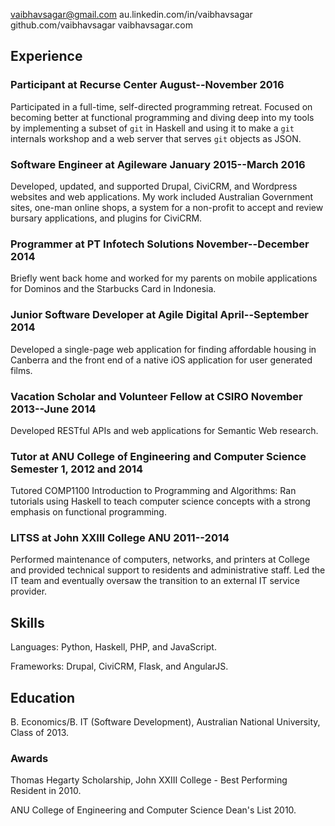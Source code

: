vaibhavsagar@gmail.com au.linkedin.com/in/vaibhavsagar github.com/vaibhavsagar vaibhavsagar.com

Experience
----------

### Participant at Recurse Center August--November 2016

Participated in a full-time, self-directed programming retreat. Focused on becoming better at functional programming and diving deep into my tools by implementing a subset of `git` in Haskell and using it to make a `git` internals workshop and a web server that serves `git` objects as JSON.

### Software Engineer at Agileware January 2015--March 2016

Developed, updated, and supported Drupal, CiviCRM, and Wordpress websites and web applications. My work included Australian Government sites, one-man online shops, a system for a non-profit to accept and review bursary applications, and plugins for CiviCRM.

### Programmer at PT Infotech Solutions November--December 2014

Briefly went back home and worked for my parents on mobile applications for Dominos and the Starbucks Card in Indonesia.

### Junior Software Developer at Agile Digital April--September 2014

Developed a single-page web application for finding affordable housing in Canberra and the front end of a native iOS application for user generated films.

### Vacation Scholar and Volunteer Fellow at CSIRO November 2013--June 2014

Developed RESTful APIs and web applications for Semantic Web research.

### Tutor at ANU College of Engineering and Computer Science Semester 1, 2012 and 2014

Tutored COMP1100 Introduction to Programming and Algorithms: Ran tutorials using Haskell to teach computer science concepts with a strong emphasis on functional programming.

### LITSS at John XXIII College ANU 2011--2014

Performed maintenance of computers, networks, and printers at College and provided technical support to residents and administrative staff. Led the IT team and eventually oversaw the transition to an external IT service provider.

Skills
------

Languages: Python, Haskell, PHP, and JavaScript.

Frameworks: Drupal, CiviCRM, Flask, and AngularJS.

Education
---------

B. Economics/B. IT (Software Development), Australian National University, Class of 2013.

### Awards

Thomas Hegarty Scholarship, John XXIII College - Best Performing Resident in 2010.

ANU College of Engineering and Computer Science Dean's List 2010.
